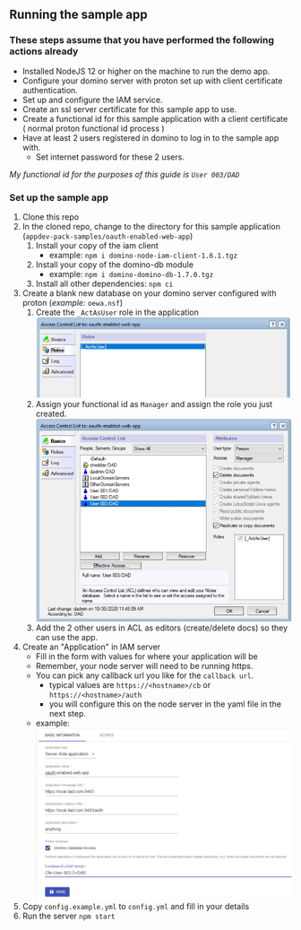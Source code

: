 ## Running the sample app

### These steps assume that you have performed the following actions already
* Installed NodeJS 12 or higher on the machine to run the demo app.
* Configure your domino server with proton set up with client certificate
  authentication.
* Set up and configure the IAM service.
* Create an ssl server certificate for this sample app to use.
* Create a functional id for this sample application with a client certificate
  ( normal proton functional id process )
* Have at least 2 users registered  in domino to log in to the sample app with.
  * Set internet password for these 2 users.

*My functional id for the purposes of this guide is `User 003/DAD`*

### Set up the sample app

1. Clone this repo
1. In the cloned repo, change to the directory for this sample application
   (`appdev-pack-samples/oauth-enabled-web-app`)
   1. Install your copy of the iam client
      * example: `npm i domino-node-iam-client-1.6.1.tgz`
   1. Install your copy of the domino-db module
      * example: `npm i domino-domino-db-1.7.0.tgz`
   1. Install all other dependencies: `npm ci`
1. Create a blank new database on your domino server configured with proton
   (*example:* `oewa.nsf`)
   1. Create the `_ActAsUser` role in the application
      ![Create the role](role.png)
   1. Assign your functional id as `Manager` and assign the role you just
      created.
      ![ACL Access Controls Example](acl.png)
   1. Add the 2 other users in ACL as editors (create/delete docs) so they can
      use the app.
1. Create an "Application" in IAM server
   * Fill in the form with values for where your application will be
   * Remember, your node server will need to be running https.
   * You can pick any callback url you like for the `callback url`.
     * typical values are `https://<hostname>/cb` or `https://<hostname>/auth`
     * you will configure this on the node server in the yaml file in the next
       step.
   * example:
     ![example iam client](iam.png)
1. Copy `config.example.yml` to `config.yml` and fill in your details
1. Run the server `npm start`
